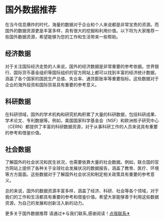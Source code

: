 # 国外数据推荐

在当今信息爆炸的时代，海量的数据对于企业和个人来说都是非常宝贵的资源。而国外的数据资源更是丰富多样，具有很大的挖掘和利用价值。以下将为大家推荐一些国外数据资源，希望能够为您的工作和生活带来一些帮助。

## 经济数据

对于关注国际经济走势的人来说，国外的经济数据是非常重要的参考依据。世界银行、国际货币基金组织等国际组织的官方网站上都可以找到丰富的经济统计数据，涵盖了各个国家的国民生产总值、失业率、通货膨胀率等重要指标。这些数据对于企业的海外投资和国际贸易具有重要的参考意义。

## 科研数据

在科研领域，国外的学术机构和研究机构积累了大量的科研数据，包括科研成果、学术论文、专利数据等。例如，美国国家科学基金会（NSF）和欧洲核子研究中心（CERN）都提供了丰富的科研数据资源，对于从事科研工作的人员来说具有重要的参考和借鉴价值。

## 社会数据

了解国外的社会状况和民生状况，也需要依靠大量的社会数据。例如，联合国的官方网站上提供了各种关于全球社会发展状况的数据报告，涵盖了教育、医疗、环境等方方面面。这些数据对于了解国外社会状况和制定相关政策具有重要的参考意义。

总的来说，国外的数据资源丰富多样，涵盖了经济、科研、社会等各个领域，对于我们的工作和生活都具有重要的参考和借鉴价值。希望大家能够善于利用这些数据资源，为自己的发展和创新注入新的动力。

更多关于国外数据推荐 请通过✈与我们联系,感谢阅读！[点我联系✈](https://dev.G208.com)